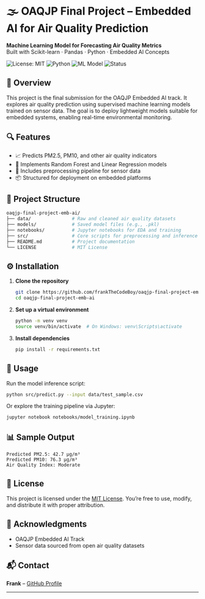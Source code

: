 # 🌫️ OAQJP Final Project – Embedded AI for Air Quality Prediction

**Machine Learning Model for Forecasting Air Quality Metrics**  
Built with Scikit-learn · Pandas · Python · Embedded AI Concepts

![License: MIT](https://img.shields.io/badge/License-MIT-blue.svg)
![Python](https://img.shields.io/badge/Python-3.8%2B-blue.svg)
![ML Model](https://img.shields.io/badge/Model-RandomForest%2C%20LinearRegression-green.svg)
![Status](https://img.shields.io/badge/Status-Completed-lightgrey.svg)

## 📘 Overview

This project is the final submission for the OAQJP Embedded AI track. It explores air quality prediction using supervised machine learning models trained on sensor data. The goal is to deploy lightweight models suitable for embedded systems, enabling real-time environmental monitoring.

## 🔍 Features

- 📈 Predicts PM2.5, PM10, and other air quality indicators
- 🧠 Implements Random Forest and Linear Regression models
- 🧪 Includes preprocessing pipeline for sensor data
- 📦 Structured for deployment on embedded platforms

## 📁 Project Structure

```bash
oaqjp-final-project-emb-ai/
├── data/               # Raw and cleaned air quality datasets
├── models/             # Saved model files (e.g., .pkl)
├── notebooks/          # Jupyter notebooks for EDA and training
├── src/                # Core scripts for preprocessing and inference
├── README.md           # Project documentation
└── LICENSE             # MIT License
```

## ⚙️ Installation

1. **Clone the repository**
   ```bash
   git clone https://github.com/frankTheCodeBoy/oaqjp-final-project-emb-ai.git
   cd oaqjp-final-project-emb-ai
   ```

2. **Set up a virtual environment**
   ```bash
   python -m venv venv
   source venv/bin/activate  # On Windows: venv\Scripts\activate
   ```

3. **Install dependencies**
   ```bash
   pip install -r requirements.txt
   ```

## 🚀 Usage

Run the model inference script:
```bash
python src/predict.py --input data/test_sample.csv
```

Or explore the training pipeline via Jupyter:
```bash
jupyter notebook notebooks/model_training.ipynb
```

## 📊 Sample Output

```text
Predicted PM2.5: 42.7 µg/m³
Predicted PM10: 76.3 µg/m³
Air Quality Index: Moderate
```

## 📄 License

This project is licensed under the [MIT License](LICENSE). You’re free to use, modify, and distribute it with proper attribution.

## 🧠 Acknowledgments

- OAQJP Embedded AI Track
- Sensor data sourced from open air quality datasets

## 📬 Contact

**Frank** – [GitHub Profile](https://github.com/frankTheCodeBoy)

---

